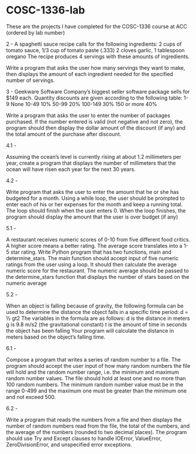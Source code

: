 # COSC-1336-lab

These are the projects I have completed for the COSC-1336 course at ACC
(ordered by lab number)

2 -
A spaghetti sauce recipe calls for the following ingredients:
2 cups of tomato sauce, 1/3 cup of tomato paste (.333)
2 cloves garlic, 1 tablespoon oregano
The recipe produces 4 servings with these amounts of ingredients. 

Write a program that asks the user how many servings they want to make, then displays the amount
of each ingredient needed for the specified number of servings.

3 -
Geekware Software Company’s biggest seller software package sells for $149 each. Quantity discounts are
given according to the following table:
1-9 None
10-49 10%
50-99 20%
100-149 30%
150 or more 40%

Write a program that asks the user to enter the number of packages purchased. If the number entered
is valid (not negative and not zero), the program should then display the dollar amount of the discount (if
any) and the total amount of the purchase after discount.

4.1 -

Assuming the ocean’s level is currently rising at about 1.2 millimeters per year, create a program that
displays the number of millimeters that the ocean will have risen each year for the next 30 years.

4.2 - 

Write program that asks the user to enter the amount that he or she has budgeted for a month. Using
a while loop, the user should be prompted to enter each of his or her expenses for the month and keep a
running total. The loop should finish when the user enters 0. When the loop finishes, the program should
display the amount that the user is over budget (if any)

5.1 -

A restaurant receives numeric scores of 0-10 from five different food critics. A higher score means a
better rating. The average score translates into a 1-5 star rating.
Write Python program that has two functions, main and determine_stars. The main function should
accept input of five numeric ratings from the user using a loop. It should then calculate the average numeric
score for the restaurant. The numeric average should be passed to the determine_stars function that
displays the number of stars based on the numeric average

5.2 -

When an object is falling because of gravity, the following formula can be used to determine the
distance the object falls in a specific time period:
d = ½ gt2
The variables in the formula are as follows:
d is the distance in meters
g is 9.8 m/s2
(the gravitational constant)
t is the amount of time in seconds the object has been falling
Your program will calculate the distance in meters based on the object’s falling time.

6.1 -

Compose a program that writes a series of random number to a file. The program should accept the
user input of how many random numbers the file will hold and the random number range, i.e. the minimum
and maximum random number values. 
The file should hold at least one and no more than 100 random numbers. The minimum
random number value must be in the range 0-499 and the maximum one must be greater than the minimum
one and not exceed 500.

6.2 -

Write a program that reads the numbers from a file and then displays the number of random numbers
read from the file, the total of the numbers, and the average of the numbers (rounded to two decimal
places).
The program should use Try and Except clauses to handle IOError,
ValueError, ZeroDivisionError, and unspecified error exceptions. 